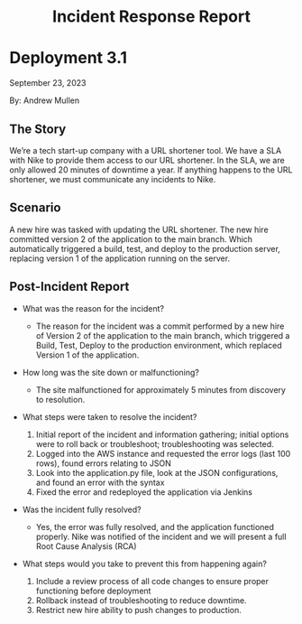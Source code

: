 <h1 align="center">Incident Response Report<h1> 

# Deployment 3.1
September 23, 2023

By: Andrew Mullen

The Story
-----------------------------------------
We’re a tech start-up company with a URL shortener tool. We have a SLA with Nike to provide them access to our URL shortener. In the SLA, we are only allowed 20 minutes of downtime a year. If anything happens to the URL shortener, we must communicate any incidents to Nike.
 
Scenario
-----------------------------------------
A new hire was tasked with updating the URL shortener. The new hire committed version 2 of the application to the main branch. Which automatically triggered a build, test, and deploy to the production server, replacing version 1 of the application running on the server.

Post-Incident Report 
-----------------------------------------
- What was the reason for the incident?

  * The reason for the incident was a commit performed by a new hire of Version 2 of the application to the main branch, which triggered a Build, Test, Deploy to the
production environment, which replaced Version 1 of the application.  

- How long was the site down or malfunctioning?

  * The site malfunctioned for approximately 5 minutes from discovery to resolution.
  
- What steps were taken to resolve the incident?

  1. Initial report of the incident and information gathering; initial options were to roll back or troubleshoot; troubleshooting was selected.
  1. Logged into the AWS instance and requested the error logs (last 100 rows), found errors relating to JSON
  1. Look into the application.py file, look at the JSON configurations, and found an error with the syntax
  1. Fixed the error and redeployed the application via Jenkins

- Was the incident fully resolved?

  * Yes, the error was fully resolved, and the application functioned properly.  Nike was notified of the incident and we will present a full Root Cause Analysis (RCA) 

- What steps would you take to prevent this from happening again?
  
  1. Include a review process of all code changes to ensure proper functioning before deployment
  1. Rollback instead of troubleshooting to reduce downtime.
  1. Restrict new hire ability to push changes to production.

  
